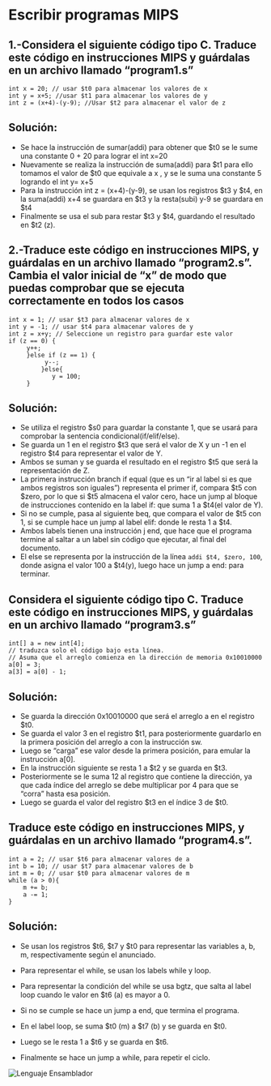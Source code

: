 # Escribir programas MIPS
## 1.-Considera el siguiente código tipo C. Traduce este código en instrucciones MIPS y guárdalas en un archivo llamado “program1.s”

    int x = 20; // usar $t0 para almacenar los valores de x 
	int y = x+5; //usar $t1 para almacenar los valores de y 
    int z = (x+4)-(y-9); //Usar $t2 para almacenar el valor de z

## Solución:

 - Se hace la instrucción de sumar(addi) para obtener que $t0 se le sume una constante 0 + 20 para lograr el int x=20
 - Nuevamente se realiza la instrucción de suma(addi) para $t1 para ello tomamos el valor de $t0 que equivale a x , y se le suma una constante 5 logrando el int y= x+5 	
 - Para la instrucción int z = (x+4)-(y-9), se usan los registros $t3 y $t4, en la suma(addi) x+4 se guardara en $t3 y la resta(subi) y-9 se guardara en $t4
 - Finalmente se usa el sub para restar $t3 y $t4, guardando el resultado en $t2 (z).

## 2.-Traduce este código en instrucciones MIPS, y guárdalas en un archivo llamado “program2.s”. Cambia el valor inicial de “x” de modo que puedas comprobar que se ejecuta correctamente en todos los casos

    int x = 1; // usar $t3 para almacenar valores de x
    int y = -1; // usar $t4 para almacenar valores de y
    int z = x+y; // Seleccione un registro para guardar este valor 
    if (z == 0) {
	     y++;
	     }else if (z == 1) {
			  y--;
			 }else{
				y = 100;
		 }
## Solución:

 - Se utiliza el registro $s0 para guardar la constante 1, que se usará para comprobar la sentencia condicional(if/elif/else).
 -  Se guarda un 1 en el registro $t3 que será el valor de X y un -1 en el registro $t4 para representar el valor de Y.
 - Ambos se suman y se guarda el resultado en el registro $t5 que será la representación de Z.
 - La primera instrucción branch if equal (que es un “ir al label si es que ambos registros son iguales”) representa el primer if, compara $t5 con $zero, por lo que si $t5 almacena el valor cero, hace un jump al bloque de instrucciones contenido en la label if: que suma 1 a $t4(el valor de Y).
 - Si no se cumple, pasa al siguiente beq, que compara el valor de $t5 con 1, si se cumple hace un jump al label elif: donde
   le resta 1 a $t4.
 - Ambos labels tienen una instrucción j end, que hace que el programa termine al saltar a un label sin código que ejecutar, al final del documento. 
 - El else se representa por la instrucción de la línea `addi $t4, $zero, 100`, donde asigna el valor 100 a $t4(y), luego hace un jump a end: para terminar.

## Considera el siguiente código tipo C. Traduce este código en instrucciones MIPS, y guárdalas en un archivo llamado “program3.s”

    int[] a = new int[4];
    // traduzca solo el código bajo esta línea.
    // Asuma que el arreglo comienza en la dirección de memoria 0x10010000
    a[0] = 3;
    a[3] = a[0] - 1;
## Solución:

 - Se guarda la dirección 0x10010000 que será el arreglo a en el registro $t0.
 - Se guarda el valor 3 en el registro $t1, para posteriormente
   guardarlo en la primera posición del arreglo a con la instrucción sw.
 - Luego se “carga” ese valor desde la primera posición, para emular la instrucción a[0].
 - En la instrucción siguiente se resta 1 a $t2 y se guarda en $t3.
 - Posteriormente se le suma 12 al registro que contiene la dirección, ya que cada índice del arreglo se debe multiplicar por 4 para que se “corra” hasta esa posición.
 - Luego se guarda el valor del registro $t3 en el índice 3 de $t0.
 
## Traduce este código en instrucciones MIPS, y guárdalas en un archivo llamado “program4.s”.

    int a = 2; // usar $t6 para almacenar valores de a
    int b = 10; // usar $t7 para almacenar valores de b
    int m = 0; // usar $t0 para almacenar valores de m
    while (a > 0){
	    m += b;
	    a -= 1;
	}
## Solución:

 - Se usan los registros $t6, $t7 y $t0 para representar las variables a, b, m, respectivamente según el anunciado.

 - Para representar el while, se usan los labels while y loop.
 - Para representar la condición del while se usa bgtz, que salta al
   label loop cuando le valor en $t6 (a) es mayor a 0.
 - Si no se cumple se hace un jump a end, que termina el programa.
 - En el label loop, se suma $t0 (m) a $t7 (b) y se guarda en $t0.
 - Luego se le resta 1 a $t6 y se guarda en $t6.
 - Finalmente se hace un jump a while, para repetir el ciclo.

 ![Lenguaje Ensamblador](http://i.imgur.com/wYzhTBz.jpg)
